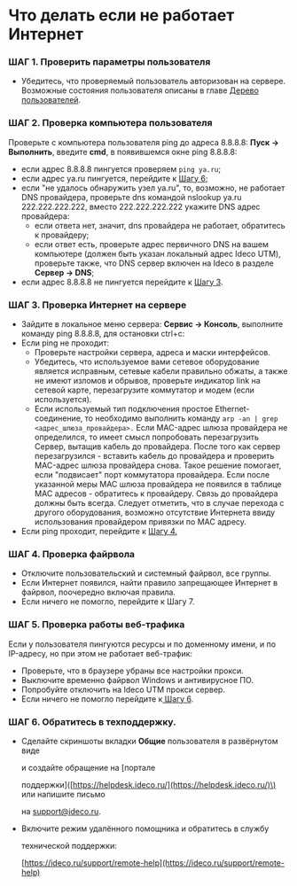 # Что делать если не работает Интернет

### ШАГ 1. Проверить параметры пользователя

* Убедитесь, что проверяемый пользователь авторизован на сервере. Возможные состояния пользователя описаны в главе [Дерево](../user-management/user-tree.md) [пользователей](../user-management/user-tree.md).

### ШАГ 2. Проверка компьютера пользователя

Проверьте с компьютера пользователя ping до адреса 8.8.8.8: **Пуск -&gt; Выполнить**, введите **cmd**, в появившемся окне ping 8.8.8.8:

* если адрес 8.8.8.8 пингуется проверяем `ping ya.ru`;
* если адрес ya.ru пингуется, перейдите к [Шагу 6](what-to-do-if-the-internet-does-not-work.md#shag-6-obratites-v-tekhpodderzhku);
* если "не удалось обнаружить узел ya.ru", то, возможно, не работает DNS провайдера, проверьте dns командой nslookup ya.ru 222.222.222.222, вместо 222.222.222.222 укажите DNS адрес провайдера:  
  * если ответа нет, значит, dns провайдера не работает, обратитесь к провайдеру;  
  * если ответ есть, проверьте адрес первичного DNS на вашем компьютере \(должен быть указан локальный адрес Ideco UTM\), проверьте также, что DNS сервер включен на Ideco в разделе **Сервер -&gt; DNS**;
* если адрес 8.8.8.8 не пингуется перейдите к [Шагу 3](what-to-do-if-the-internet-does-not-work.md#shag-3-proverka-internet-na-servere).

### ШАГ 3. Проверка Интернет на сервере

* Зайдите в локальное меню сервера: **Сервис -&gt; Консоль**, выполните команду ping 8.8.8.8, для остановки ctrl+c:
* Если ping не проходит:  
  * Проверьте настройки сервера, адреса и маски интерфейсов.  
  * Убедитесь, что используемое вами сетевое оборудование является исправным, сетевые кабели правильно обжаты, а также не имеют изломов и обрывов, проверьте индикатор link на сетевой карте, перезагрузите коммутатор и модем \(если используется\).  
  * Если используемый тип подключения простое Ethernet-соединение, то необходимо выполнить команду `arp -an | grep <адрес_шлюза_провайдера>.` Если MAC-адрес шлюза провайдера не определился, то имеет смысл попробовать перезагрузить Сервер, вытащив кабель до провайдера. После того как сервер перезагрузился - вставить кабель до провайдера и проверить MAC-адрес шлюза провайдера снова. Такое решение помогает, если "подвисает" порт коммутатора провайдера. Если после указанной меры MAC шлюза провайдера не появился в таблице MAC адресов - обратитесь к провайдеру. Связь до провайдера должны быть всегда. Следует отметить, что в случае перехода с другого оборудования, возможно отсутствие Интернета ввиду использования провайдером привязки по MAC адресу.
* Если ping проходит, перейдите к [Шагу 4.](what-to-do-if-the-internet-does-not-work.md#shag-4-proverka-fairvola)

### ШАГ 4. Проверка файрвола

* Отключите пользовательский и системный файрвол, все группы.
* Если Интернет появился, найти правило запрещающее Интернет в файрвол, поочередно включая правила.
* Если ничего не помогло, перейдите к Шагу 7.

### ШАГ 5. Проверка работы веб-трафика

Если у пользователя пингуются ресурсы и по доменному имени, и по IP-адресу, но при этом не работает веб-трафик:

* Проверьте, что в браузере убраны все настройки прокси.
* Выключите временно файрвол Windows и антивирусное ПО.
* Попробуйте отключить на Ideco UTM прокси сервер.
* Если ничего не помогло перейдите к[ Шагу 6](what-to-do-if-the-internet-does-not-work.md#shag-6-obratites-v-tekhpodderzhku).

### ШАГ 6. Обратитесь в техподдержку.

* Cделайте скриншоты вкладки **Общие** пользователя в развёрнутом виде

  и создайте обращение на \[портале

  поддержки\]\([https://helpdesk.ideco.ru/](https://helpdesk.ideco.ru/)\) или напишите письмо

  на [support@ideco.ru](mailto:support@ideco.ru).

* Включите режим удалённого помощника и обратитесь в службу

  технической поддержки:

  [https://ideco.ru/support/remote-help](https://ideco.ru/support/remote-help)


